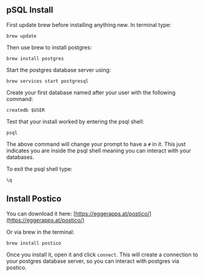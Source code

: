 ## pSQL Install

First update brew before installing anything new. In terminal type:

```
brew update
```

Then use brew to install postgres:

```
brew install postgres
```

Start the postgres database server using: 

```
brew services start postgresql
```
Create your first database named after your user with the following command:

```
createdb $USER
```

Test that your install worked by entering the psql shell:

```
psql
```

The above command will change your prompt to have a `#` in it. This just indicates you are inside the psql shell meaning you can interact with your databases.

To exit the psql shell type:

```
\q 
```

## Install Postico

You can download it here: [https://eggerapps.at/postico/](https://eggerapps.at/postico/)

Or via brew in the terminal:

```
brew install postico
```

Once you install it, open it and click `connect`. This will create a connection to your postgres database server, so you can interact with postgres via postico.
